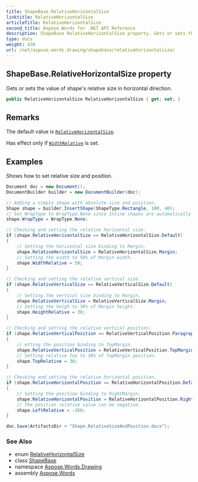 ```yaml
---
title: ShapeBase.RelativeHorizontalSize
linktitle: RelativeHorizontalSize
articleTitle: RelativeHorizontalSize
second_title: Aspose.Words for .NET API Reference
description: ShapeBase RelativeHorizontalSize property. Gets or sets the value of shapes relative size in horizontal direction in C#.
type: docs
weight: 430
url: /net/aspose.words.drawing/shapebase/relativehorizontalsize/
---
```

## ShapeBase.RelativeHorizontalSize property

Gets or sets the value of shape's relative size in horizontal direction.

```csharp
public RelativeHorizontalSize RelativeHorizontalSize { get; set; }
```

## Remarks

The default value is [`RelativeHorizontalSize`](../../relativehorizontalsize/).

Has effect only if [`WidthRelative`](../widthrelative/) is set.

## Examples

Shows how to set relative size and position.

```csharp
Document doc = new Document();
DocumentBuilder builder = new DocumentBuilder(doc);

// Adding a simple shape with absolute size and position.
Shape shape = builder.InsertShape(ShapeType.Rectangle, 100, 40);
// Set WrapType to WrapType.None since Inline shapes are automatically converted to absolute units.
shape.WrapType = WrapType.None;

// Checking and setting the relative horizontal size.
if (shape.RelativeHorizontalSize == RelativeHorizontalSize.Default)
{
    // Setting the horizontal size binding to Margin.
    shape.RelativeHorizontalSize = RelativeHorizontalSize.Margin;
    // Setting the width to 50% of Margin width.
    shape.WidthRelative = 50;
}

// Checking and setting the relative vertical size.
if (shape.RelativeVerticalSize == RelativeVerticalSize.Default)
{
    // Setting the vertical size binding to Margin.
    shape.RelativeVerticalSize = RelativeVerticalSize.Margin;
    // Setting the heigh to 30% of Margin height.
    shape.HeightRelative = 30;
}

// Checking and setting the relative vertical position.
if (shape.RelativeVerticalPosition == RelativeVerticalPosition.Paragraph)
{
    // etting the position binding to TopMargin.
    shape.RelativeVerticalPosition = RelativeVerticalPosition.TopMargin;
    // Setting relative Top to 30% of TopMargin position.
    shape.TopRelative = 30;
}

// Checking and setting the relative horizontal position.
if (shape.RelativeHorizontalPosition == RelativeHorizontalPosition.Default)
{
    // Setting the position binding to RightMargin.
    shape.RelativeHorizontalPosition = RelativeHorizontalPosition.RightMargin;
    // The position relative value can be negative.
    shape.LeftRelative = -260;
}

doc.Save(ArtifactsDir + "Shape.RelativeSizeAndPosition.docx");
```

### See Also

* enum [RelativeHorizontalSize](../../relativehorizontalsize/)
* class [ShapeBase](../)
* namespace [Aspose.Words.Drawing](../../shapebase/)
* assembly [Aspose.Words](../../../)
